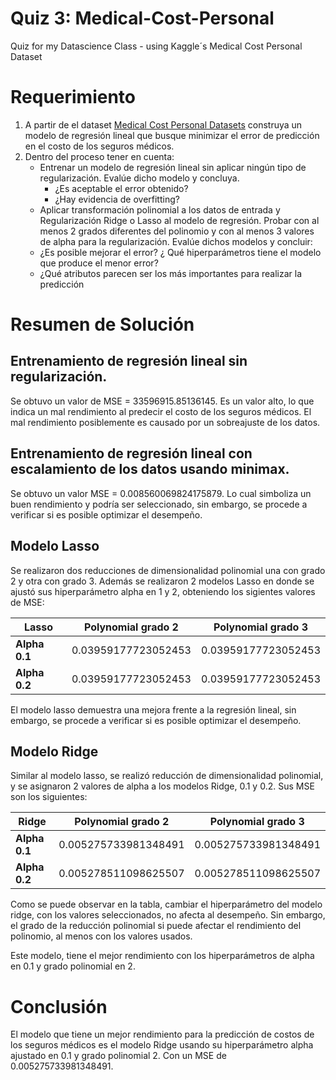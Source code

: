 # Quiz 3: Medical-Cost-Personal

Quiz for my Datascience Class - using Kaggle´s Medical Cost Personal Dataset

# Requerimiento

1. A partir de el dataset [Medical Cost Personal Datasets](https://www.kaggle.com/datasets/mirichoi0218/insurance) construya un modelo de regresión lineal que busque minimizar el error de predicción en el costo de los seguros médicos.
2. Dentro del proceso tener en cuenta:
    *  Entrenar un modelo de regresión lineal sin aplicar ningún tipo de regularización. Evalúe dicho modelo y concluya.
        - ¿Es aceptable el error obtenido?
        - ¿Hay evidencia de overfitting?
    * Aplicar transformación polinomial a los datos de entrada y Regularización Ridge o Lasso al modelo de regresión. Probar con al menos 2 grados diferentes del polinomio y con al menos 3 valores de alpha para la regularización. Evalúe dichos modelos y concluir:
    * ¿Es posible mejorar el error? ¿ Qué hiperparámetros tiene el modelo que produce el menor error?
    * ¿Qué atributos parecen ser los más importantes para realizar la predicción

# Resumen de Solución

## Entrenamiento de regresión lineal sin regularización.

Se obtuvo un valor de MSE = 33596915.85136145. Es un valor alto, lo que indica un mal rendimiento al predecir el costo de los seguros médicos.
El mal rendimiento posiblemente es causado por un sobreajuste de los datos.

## Entrenamiento de regresión lineal con escalamiento de los datos usando minimax.

Se obtuvo un valor MSE = 0.008560069824175879. Lo cual simboliza un buen rendimiento y podría ser seleccionado, sin embargo, se procede a verificar si es posible optimizar el desempeño.

## Modelo Lasso

Se realizaron dos reducciones de dimensionalidad polinomial una con grado 2 y otra con grado 3. Además se realizaron 2 modelos Lasso en donde se ajustó sus hiperparámetro alpha en 1 y 2, obteniendo los sigientes valores de MSE:

| Lasso     | Polynomial grado 2   | Polynomial grado 3         |
| --------- | -------------------- | --------------------       |
| **Alpha 0.1** | 0.03959177723052453 |   0.03959177723052453  |
| **Alpha 0.2** | 0.03959177723052453 | 0.03959177723052453   |

El modelo lasso demuestra una mejora frente a la regresión lineal, sin embargo, se procede a verificar si es posible optimizar el desempeño. 

## Modelo Ridge

Similar al modelo lasso, se realizó reducción de dimensionalidad polinomial, y se asignaron 2 valores de alpha a los modelos Ridge, 0.1 y 0.2. Sus MSE son los siguientes:

| Ridge     | Polynomial grado 2   | Polynomial grado 3         |
| --------- | -------------------- | --------------------       |
| **Alpha 0.1** | 0.005275733981348491 |  0.005275733981348491  |
| **Alpha 0.2** | 0.005278511098625507 | 0.005278511098625507   | 

Como se puede observar en la tabla, cambiar el hiperparámetro del modelo ridge, con los valores seleccionados, no afecta al desempeño. Sin embargo, el grado de la reducción polinomial si puede afectar el rendimiento del polinomio, al menos con los valores usados.

Este modelo, tiene el mejor rendimiento con los hiperparámetros de alpha en 0.1 y grado polinomial en 2.

# Conclusión

El modelo que tiene un mejor rendimiento para la predicción de costos de los seguros médicos es el modelo Ridge usando su hiperparámetro alpha ajustado en 0.1 y grado polinomial 2. Con un MSE de 0.005275733981348491.

